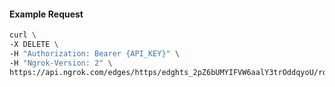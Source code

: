 <!-- Code generated for API Clients. DO NOT EDIT. -->

#### Example Request

```bash
curl \
-X DELETE \
-H "Authorization: Bearer {API_KEY}" \
-H "Ngrok-Version: 2" \
https://api.ngrok.com/edges/https/edghts_2pZ6bUMYIFVW6aalY3trOddqyoU/routes/edghtsrt_2pZ6bUPCWM7Vyk9BDRRl2prYioj/backend
```
